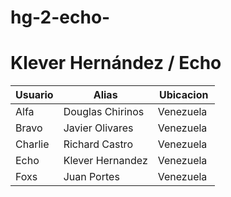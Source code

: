 # hg-2-echo-
# Klever Hernández / Echo
| Usuario | Alias | Ubicacion |
| ----------------- | ------------------ | ----------------- |
| Alfa | Douglas Chirinos | Venezuela  |
| Bravo | Javier Olivares | Venezuela |
| Charlie | Richard Castro | Venezuela |
| Echo | Klever Hernandez | Venezuela |
| Foxs | Juan Portes | Venezuela |
